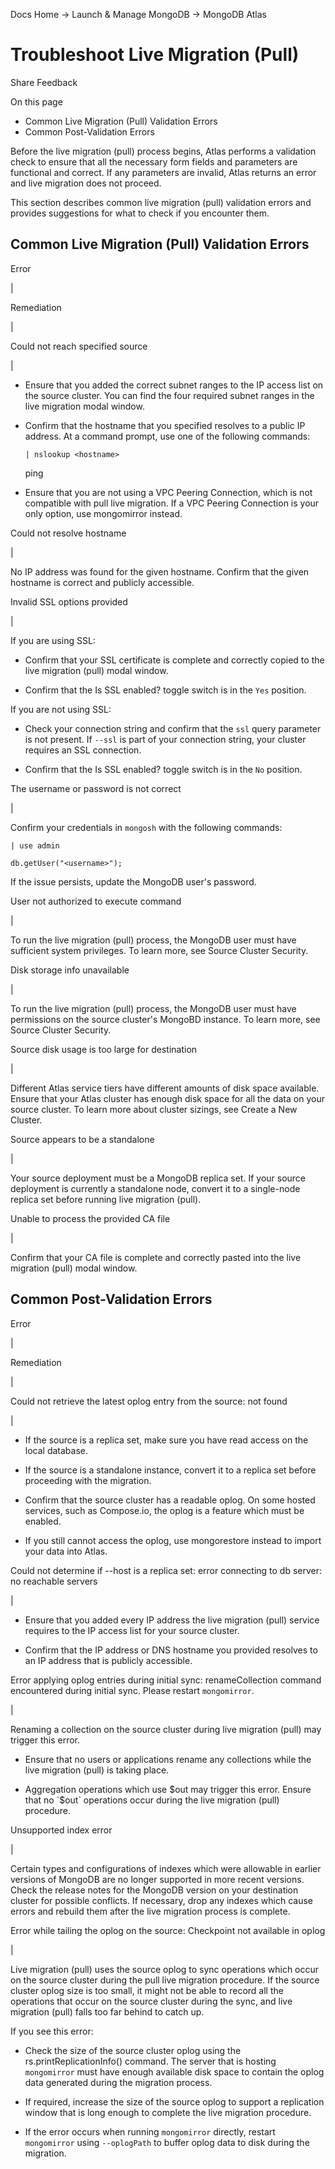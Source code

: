 Docs Home → Launch & Manage MongoDB → MongoDB Atlas

# Troubleshoot Live Migration (Pull)

Share Feedback

On this page

  * Common Live Migration (Pull) Validation Errors
  * Common Post-Validation Errors

Before the live migration (pull) process begins, Atlas performs a validation
check to ensure that all the necessary form fields and parameters are
functional and correct. If any parameters are invalid, Atlas returns an error
and live migration does not proceed.

This section describes common live migration (pull) validation errors and
provides suggestions for what to check if you encounter them.

## Common Live Migration (Pull) Validation Errors

Error

|

Remediation  
  
|  
  
Could not reach specified source

|

  * Ensure that you added the correct subnet ranges to the IP access list on the source cluster. You can find the four required subnet ranges in the live migration modal window.

  * Confirm that the hostname that you specified resolves to a public IP address. At a command prompt, use one of the following commands:
    
        | nslookup <hostname>  
      
    ping <hostname>  
  
  * Ensure that you are not using a VPC Peering Connection, which is not compatible with pull live migration. If a VPC Peering Connection is your only option, use mongomirror instead.

  
  
Could not resolve hostname

|

No IP address was found for the given hostname. Confirm that the given
hostname is correct and publicly accessible.  
  
Invalid SSL options provided

|

If you are using SSL:

  * Confirm that your SSL certificate is complete and correctly copied to the live migration (pull) modal window.

  * Confirm that the Is SSL enabled? toggle switch is in the `Yes` position.

If you are not using SSL:

  * Check your connection string and confirm that the `ssl` query parameter is not present. If `--ssl` is part of your connection string, your cluster requires an SSL connection.

  * Confirm that the Is SSL enabled? toggle switch is in the `No` position.

  
  
The username or password is not correct

|

Confirm your credentials in `mongosh` with the following commands:

    
    
    | use admin  
      
    db.getUser("<username>");  
  
If the issue persists, update the MongoDB user's password.  
  
User not authorized to execute command

|

To run the live migration (pull) process, the MongoDB user must have
sufficient system privileges. To learn more, see Source Cluster Security.  
  
Disk storage info unavailable

|

To run the live migration (pull) process, the MongoDB user must have
permissions on the source cluster's MongoBD instance. To learn more, see
Source Cluster Security.  
  
Source disk usage is too large for destination

|

Different Atlas service tiers have different amounts of disk space available.
Ensure that your Atlas cluster has enough disk space for all the data on your
source cluster. To learn more about cluster sizings, see Create a New Cluster.  
  
Source appears to be a standalone

|

Your source deployment must be a MongoDB replica set. If your source
deployment is currently a standalone node, convert it to a single-node replica
set before running live migration (pull).  
  
Unable to process the provided CA file

|

Confirm that your CA file is complete and correctly pasted into the live
migration (pull) modal window.  
  
## Common Post-Validation Errors

Error

|

Remediation  
  
|  
  
Could not retrieve the latest oplog entry from the source: not found

|

  * If the source is a replica set, make sure you have read access on the local database.

  * If the source is a standalone instance, convert it to a replica set before proceeding with the migration.

  * Confirm that the source cluster has a readable oplog. On some hosted services, such as Compose.io, the oplog is a feature which must be enabled.

  * If you still cannot access the oplog, use mongorestore instead to import your data into Atlas.

  
  
Could not determine if --host is a replica set: error connecting to db server:
no reachable servers

|

  * Ensure that you added every IP address the live migration (pull) service requires to the IP access list for your source cluster.

  * Confirm that the IP address or DNS hostname you provided resolves to an IP address that is publicly accessible.

  
  
Error applying oplog entries during initial sync: renameCollection command
encountered during initial sync. Please restart `mongomirror`.

|

Renaming a collection on the source cluster during live migration (pull) may
trigger this error.

  * Ensure that no users or applications rename any collections while the live migration (pull) is taking place.

  * Aggregation operations which use $out may trigger this error. Ensure that no `$out` operations occur during the live migration (pull) procedure.

  
  
Unsupported index error

|

Certain types and configurations of indexes which were allowable in earlier
versions of MongoDB are no longer supported in more recent versions. Check the
release notes for the MongoDB version on your destination cluster for possible
conflicts. If necessary, drop any indexes which cause errors and rebuild them
after the live migration process is complete.  
  
Error while tailing the oplog on the source: Checkpoint not available in oplog

|

Live migration (pull) uses the source oplog to sync operations which occur on
the source cluster during the pull live migration procedure. If the source
cluster oplog size is too small, it might not be able to record all the
operations that occur on the source cluster during the sync, and live
migration (pull) falls too far behind to catch up.

If you see this error:

  * Check the size of the source cluster oplog using the rs.printReplicationInfo() command. The server that is hosting `mongomirror` must have enough available disk space to contain the oplog data generated during the migration process.

  * If required, increase the size of the source oplog to support a replication window that is long enough to complete the live migration procedure.

  * If the error occurs when running `mongomirror` directly, restart `mongomirror` using `--oplogPath` to buffer oplog data to disk during the migration.

